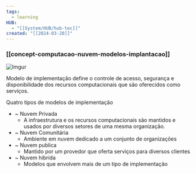 ```yaml
---
tags:
  - learning
HUB:
  - "[[System/HUB/hub-tec]]"
created: "[[2024-03-20]]"
---
```

### [[concept-computacao-nuvem-modelos-implantacao]]

![Imgur](https://i.imgur.com/hozoHCL.png)

Modelo de implementação define o controle de acesso, segurança e disponibilidade dos recursos computacionais que são oferecidos como serviços.

Quatro tipos de modelos de implementação 

- ~ Nuvem Privada
	- A infraestrutura e os recursos computacionais são mantidos e usados por diversos setores de uma mesma organização.
- ~ Nuvem Comunitária
	- Ambiente em nuvem dedicado a um conjunto de organizações
- ~ Nuvem publica
	- Mantido por um provedor que oferta serviços para diversos clientes
- ~ Nuvem hibrida
	- Modelos que envolvem mais de um tipo de implementação

